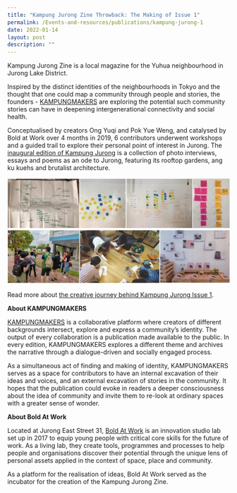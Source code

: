 ```yaml
---
title: "Kampung Jurong Zine Throwback: The Making of Issue 1"
permalink: /Events-and-resources/publications/kampung-jurong-1
date: 2022-01-14
layout: post
description: ""
---
```

Kampung Jurong Zine is a local magazine for the Yuhua neighbourhood in Jurong Lake District.

Inspired by the distinct identities of the neighbourhoods in Tokyo and the thought that one could map a community through people and stories, the founders - [KAMPUNGMAKERS](https://aboldkampung.wixsite.com/kampung) are exploring the potential such community stories can have in deepening intergenerational connectivity and social health.

Conceptualised by creators Ong Yuqi and Pok Yue Weng, and catalysed by Bold at Work over 4 months in 2019, 6 contributors underwent workshops and a guided trail to explore their personal point of interest in Jurong. The [inaugural edition of Kampung Jurong](https://aboldkampung.wixsite.com/kampung/issue-1) is a collection of photo interviews, essays and poems as an ode to Jurong, featuring its rooftop gardens, ang ku kuehs and brutalist architecture. 

![Alt text for image on Isomer site](/images/Kg%20Jurong%2001_collage.jpg)

Read more about [the creative journey behind Kampung Jurong Issue 1](https://aboldkampung.wixsite.com/kampung/issue-1).

**About KAMPUNGMAKERS**

[KAMPUNGMAKERS](https://aboldkampung.wixsite.com/kampung) is a collaborative platform where creators of different backgrounds intersect, explore and express a community’s identity. The output of every collaboration is a publication made available to the public. In every edition, KAMPUNGMAKERS explores a different theme and archives the narrative through a dialogue-driven and socially engaged process.

As a simultaneous act of finding and making of identity, KAMPUNGMAKERS serves as a space for contributors to have an internal excavation of their ideas and voices, and an external excavation of stories in the community. It hopes that the publication could evoke in readers a deeper consciousness about the idea of community and invite them to re-look at ordinary spaces with a greater sense of wonder.

**About Bold At Work**

Located at Jurong East Street 31, [Bold At Work](https://www.boldatwork.sg/) is an innovation studio lab set up in 2017 to equip young people with critical core skills for the future of work. As a living lab, they create tools, programmes and processes to help people and organisations discover their potential through the unique lens of personal assets applied in the context of space, place and community.

As a platform for the realisation of ideas, Bold At Work served as the incubator for the creation of the Kampung Jurong Zine.